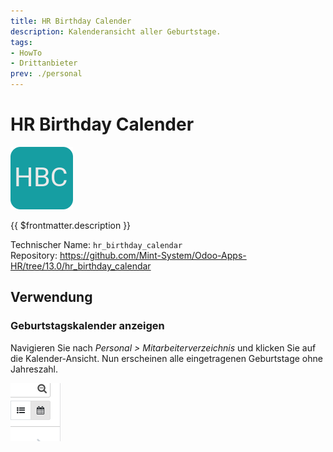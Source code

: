 ```yaml
---
title: HR Birthday Calender
description: Kalenderansicht aller Geburtstage.
tags:
- HowTo
- Drittanbieter
prev: ./personal
---
```

# HR Birthday Calender
![](attachments/icon_hr_birthday_calendar.png)

{{ $frontmatter.description }}

Technischer Name: `hr_birthday_calendar`\
Repository: <https://github.com/Mint-System/Odoo-Apps-HR/tree/13.0/hr_birthday_calendar>

## Verwendung

### Geburtstagskalender anzeigen

Navigieren Sie nach *Personal > Mitarbeiterverzeichnis* und klicken Sie auf die Kalender-Ansicht. Nun erscheinen alle eingetragenen Geburtstage ohne Jahreszahl.

![](attachments/Kalender-Symbol.png)